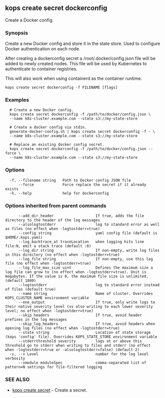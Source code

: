 
<!--- This file is automatically generated by make gen-cli-docs; changes should be made in the go CLI command code (under cmd/kops) -->

## kops create secret dockerconfig

Create a Docker config.

### Synopsis

Create a new Docker config and store it in the state store. Used to configure Docker authentication on each node.

 After creating a dockerconfig secret a /root/.docker/config.json file will be added to newly created nodes. This file will be used by Kubernetes to authenticate to container registries.

 This will also work when using containerd as the container runtime.

```
kops create secret dockerconfig -f FILENAME [flags]
```

### Examples

```
  # Create a new Docker config.
  kops create secret dockerconfig -f /path/to/docker/config.json \
  --name k8s-cluster.example.com --state s3://my-state-store
  
  # Create a docker config via stdin.
  generate-docker-config.sh | kops create secret dockerconfig -f - \
  --name k8s-cluster.example.com --state s3://my-state-store
  
  # Replace an existing docker config secret.
  kops create secret dockerconfig -f /path/to/docker/config.json --force \
  --name k8s-cluster.example.com --state s3://my-state-store
```

### Options

```
  -f, --filename string   Path to Docker config JSON file
      --force             Force replace the secret if it already exists
  -h, --help              help for dockerconfig
```

### Options inherited from parent commands

```
      --add_dir_header                   If true, adds the file directory to the header of the log messages
      --alsologtostderr                  log to standard error as well as files (no effect when -logtostderr=true)
      --config string                    yaml config file (default is $HOME/.kops.yaml)
      --log_backtrace_at traceLocation   when logging hits line file:N, emit a stack trace (default :0)
      --log_dir string                   If non-empty, write log files in this directory (no effect when -logtostderr=true)
      --log_file string                  If non-empty, use this log file (no effect when -logtostderr=true)
      --log_file_max_size uint           Defines the maximum size a log file can grow to (no effect when -logtostderr=true). Unit is megabytes. If the value is 0, the maximum file size is unlimited. (default 1800)
      --logtostderr                      log to standard error instead of files (default true)
      --name string                      Name of cluster. Overrides KOPS_CLUSTER_NAME environment variable
      --one_output                       If true, only write logs to their native severity level (vs also writing to each lower severity level; no effect when -logtostderr=true)
      --skip_headers                     If true, avoid header prefixes in the log messages
      --skip_log_headers                 If true, avoid headers when opening log files (no effect when -logtostderr=true)
      --state string                     Location of state storage (kops 'config' file). Overrides KOPS_STATE_STORE environment variable
      --stderrthreshold severity         logs at or above this threshold go to stderr when writing to files and stderr (no effect when -logtostderr=true or -alsologtostderr=false) (default 2)
  -v, --v Level                          number for the log level verbosity
      --vmodule moduleSpec               comma-separated list of pattern=N settings for file-filtered logging
```

### SEE ALSO

* [kops create secret](kops_create_secret.md)	 - Create a secret.

